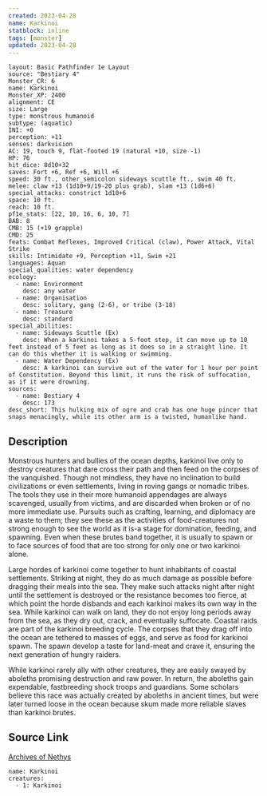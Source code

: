 ```yaml
---
created: 2023-04-28
name: Karkinoi
statblock: inline
tags: [monster]
updated: 2023-04-28
---
```

```statblock
layout: Basic Pathfinder 1e Layout
source: "Bestiary 4"
Monster_CR: 6
name: Karkinoi
Monster_XP: 2400
alignment: CE
size: Large
type: monstrous humanoid
subtype: (aquatic)
INI: +0
perception: +11
senses: darkvision
AC: 19, touch 9, flat-footed 19 (natural +10, size -1)
HP: 76
hit_dice: 8d10+32
saves: Fort +6, Ref +6, Will +6
speed: 30 ft., other_semicolon sideways scuttle ft., swim 40 ft.
melee: claw +13 (1d10+9/19-20 plus grab), slam +13 (1d6+6)
special_attacks: constrict 1d10+6
space: 10 ft.
reach: 10 ft.
pf1e_stats: [22, 10, 16, 6, 10, 7]
BAB: 8
CMB: 15 (+19 grapple)
CMD: 25
feats: Combat Reflexes, Improved Critical (claw), Power Attack, Vital Strike
skills: Intimidate +9, Perception +11, Swim +21
languages: Aquan
special_qualities: water dependency
ecology:
  - name: Environment
    desc: any water
  - name: Organisation
    desc: solitary, gang (2-6), or tribe (3-18)
  - name: Treasure
    desc: standard
special_abilities:
  - name: Sideways Scuttle (Ex)
    desc: When a karkinoi takes a 5-foot step, it can move up to 10 feet instead of 5 feet as long as it does so in a straight line. It can do this whether it is walking or swimming.
  - name: Water Dependency (Ex)
    desc: A karkinoi can survive out of the water for 1 hour per point of Constitution. Beyond this limit, it runs the risk of suffocation, as if it were drowning.
sources:
  - name: Bestiary 4
    desc: 173
desc_short: This hulking mix of ogre and crab has one huge pincer that snaps menacingly, while its other arm is a twisted, humanlike hand.
```
## Description
Monstrous hunters and bullies of the ocean depths, karkinoi live only to destroy creatures that dare cross their path and then feed on the corpses of the vanquished. Though not mindless, they have no inclination to build civilizations or even settlements, living in roving gangs or nomadic tribes. The tools they use in their more humanoid appendages are always scavenged, usually from victims, and are discarded when broken or of no more immediate use. Pursuits such as crafting, learning, and diplomacy are a waste to them; they see these as the activities of food-creatures not strong enough to see the world as it is-a stage for domination, feeding, and spawning. Even when these brutes band together, it is usually to spawn or to face sources of food that are too strong for only one or two karkinoi alone.

Large hordes of karkinoi come together to hunt inhabitants of coastal settlements. Striking at night, they do as much damage as possible before dragging their meals into the sea. They make such attacks night after night until the settlement is destroyed or the resistance becomes too fierce, at which point the horde disbands and each karkinoi makes its own way in the sea. While karkinoi can walk on land, they do not enjoy long periods away from the sea, as they dry out, crack, and eventually suffocate. Coastal raids are part of the karkinoi breeding cycle. The corpses that they drag off into the ocean are tethered to masses of eggs, and serve as food for karkinoi spawn. The spawn develop a taste for land-meat and crave it, ensuring the next generation of hungry raiders.

While karkinoi rarely ally with other creatures, they are easily swayed by aboleths promising destruction and raw power. In return, the aboleths gain expendable, fastbreeding shock troops and guardians. Some scholars believe this race was actually created by aboleths in ancient times, but were later turned loose in the ocean because skum made more reliable slaves than karkinoi brutes.
## Source Link
[Archives of Nethys](https://aonprd.com/MonsterDisplay.aspx?ItemName=Karkinoi)
```encounter-table
name: Karkinoi
creatures:
  - 1: Karkinoi
```
